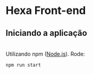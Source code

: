 # Hexa Front-end

## Iniciando a aplicação
  \
  Utilizando npm ([Node.js](https://nodejs.org/en/)). Rode:

    npm run start
